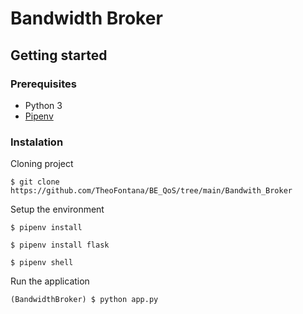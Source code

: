 # Bandwidth Broker

## Getting started

### Prerequisites

* Python 3 
* [Pipenv](https://pipenv.pypa.io/en/latest/)

### Instalation

Cloning project 
    
    $ git clone https://github.com/TheoFontana/BE_QoS/tree/main/Bandwith_Broker

Setup the environment

    $ pipenv install

    $ pipenv install flask

    $ pipenv shell

Run the application

    (BandwidthBroker) $ python app.py

